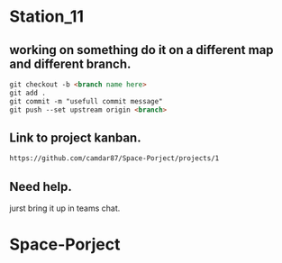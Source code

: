 #  Station_11

## working on something do it on a different map and different branch.

```md
git checkout -b <branch name here>
git add .
git commit -m "usefull commit message"
git push --set upstream origin <branch>
```

## Link to project kanban.
```md
https://github.com/camdar87/Space-Porject/projects/1
```

## Need help.
jurst bring it up in teams chat.

# Space-Porject
